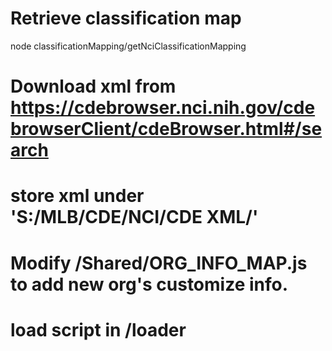 # Retrieve classification map

node classificationMapping/getNciClassificationMapping

# Download xml from https://cdebrowser.nci.nih.gov/cdebrowserClient/cdeBrowser.html#/search

# store xml under 'S:/MLB/CDE/NCI/CDE XML/'

# Modify /Shared/ORG_INFO_MAP.js to add new org's customize info.

# load script in /loader
